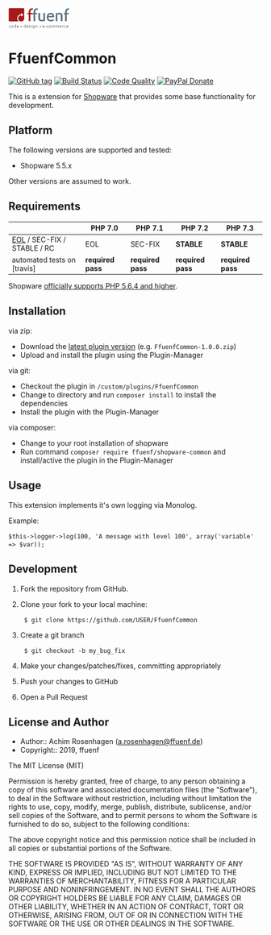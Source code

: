<a href="http://www.ffuenf.de" title="ffuenf - code • design • e-commerce"><img src="https://github.com/ffuenf/Ffuenf_Common/blob/master/skin/adminhtml/default/default/ffuenf/ffuenf.png" alt="ffuenf - code • design • e-commerce" /></a>

FfuenfCommon
============
[![GitHub tag](https://img.shields.io/github/tag/ffuenf/FfuenfCommon.svg)](https://github.com/ffuenf/FfuenfCommon)
[![Build Status](https://img.shields.io/travis/ffuenf/FfuenfCommon.svg)](https://travis-ci.org/ffuenf/FfuenfCommon)
[![Code Quality](https://scrutinizer-ci.com/g/ffuenf/FfuenfCommon/badges/quality-score.png?b=master)](https://scrutinizer-ci.com/g/ffuenf/FfuenfCommon/?branch=master)
[![PayPal Donate](https://img.shields.io/badge/paypal-donate-blue.svg)](https://www.paypal.com/cgi-bin/webscr?cmd=_s-xclick&hosted_button_id=J2PQS2WLT2Y8W&item_name=Shopware%20Extension%3a%FfuenfCommon&item_number=FfuenfCommon&currency_code=EUR)

This is a extension for [Shopware](https://de.shopware.com/) that provides some base functionality for development.

Platform
--------

The following versions are supported and tested:

* Shopware 5.5.x

Other versions are assumed to work.

Requirements
------------

|                                                                              | PHP 7.0           | PHP 7.1           | PHP 7.2           | PHP 7.3           |
| ---------------------------------------------------------------------------- | ----------------- | ----------------- | ----------------- | ----------------- |
| [EOL](https://secure.php.net/supported-versions.php) / SEC-FIX / STABLE / RC | EOL               | SEC-FIX           | **STABLE**        | **STABLE**        |
| automated tests on [travis]                                                  | **required pass** | **required pass** | **required pass** | **required pass** |

Shopware [officially supports PHP 5.6.4 and higher](https://community.shopware.com/Systemanforderungen_detail_1840.html#Server).

Installation
------------

via zip:

* Download the [latest plugin version](https://github.com/Ffuenf/FfuenfCommon/releases/latest/) (e.g. `FfuenfCommon-1.0.0.zip`)
* Upload and install the plugin using the Plugin-Manager

via git:

* Checkout the plugin in `/custom/plugins/FfuenfCommon`
* Change to directory and run `composer install` to install the dependencies
* Install the plugin with the Plugin-Manager

via composer:

* Change to your root installation of shopware
* Run command `composer require ffuenf/shopware-common` and install/active the plugin in the Plugin-Manager

Usage
-----

This extension implements it's own logging via Monolog.

Example:
```
$this->logger->log(100, 'A message with level 100', array('variable' => $var));
```

Development
-----------
1. Fork the repository from GitHub.
2. Clone your fork to your local machine:

        $ git clone https://github.com/USER/FfuenfCommon

3. Create a git branch

        $ git checkout -b my_bug_fix

4. Make your changes/patches/fixes, committing appropriately
5. Push your changes to GitHub
6. Open a Pull Request

License and Author
------------------

- Author:: Achim Rosenhagen (<a.rosenhagen@ffuenf.de>)
- Copyright:: 2019, ffuenf

The MIT License (MIT)

Permission is hereby granted, free of charge, to any person obtaining a copy
of this software and associated documentation files (the "Software"), to deal
in the Software without restriction, including without limitation the rights
to use, copy, modify, merge, publish, distribute, sublicense, and/or sell
copies of the Software, and to permit persons to whom the Software is
furnished to do so, subject to the following conditions:

The above copyright notice and this permission notice shall be included in all
copies or substantial portions of the Software.

THE SOFTWARE IS PROVIDED "AS IS", WITHOUT WARRANTY OF ANY KIND, EXPRESS OR
IMPLIED, INCLUDING BUT NOT LIMITED TO THE WARRANTIES OF MERCHANTABILITY,
FITNESS FOR A PARTICULAR PURPOSE AND NONINFRINGEMENT. IN NO EVENT SHALL THE
AUTHORS OR COPYRIGHT HOLDERS BE LIABLE FOR ANY CLAIM, DAMAGES OR OTHER
LIABILITY, WHETHER IN AN ACTION OF CONTRACT, TORT OR OTHERWISE, ARISING FROM,
OUT OF OR IN CONNECTION WITH THE SOFTWARE OR THE USE OR OTHER DEALINGS IN THE
SOFTWARE.